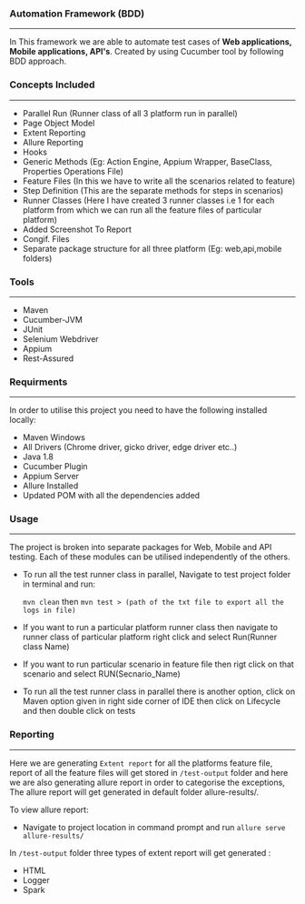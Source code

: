 ### **Automation Framework (BDD)**
____

In This framework we are able to automate test cases of __Web applications, Mobile applications, API's__. Created by using Cucumber tool by following BDD approach.  

### Concepts Included
____

* Parallel Run (Runner class of all 3 platform run in parallel)
* Page Object Model
* Extent Reporting
* Allure Reporting
* Hooks
* Generic Methods (Eg: Action Engine, Appium Wrapper, BaseClass, Properties Operations File)
* Feature Files (In this we have to write all the scenarios related to feature)
* Step Definition (This are the separate methods for steps in scenarios)
* Runner Classes (Here I have created 3 runner classes i.e 1 for each platform from which we can run all the feature files of particular platform)
* Added Screenshot To Report
* Congif. Files
* Separate package structure for all three platform (Eg: web,api,mobile folders)

### Tools
____

* Maven
* Cucumber-JVM
* JUnit
* Selenium Webdriver
* Appium
* Rest-Assured

### Requirments
____

In order to utilise this project you need to have the following installed locally:

* Maven Windows
* All Drivers (Chrome driver, gicko driver, edge driver etc..)
* Java 1.8
* Cucumber Plugin
* Appium Server
* Allure Installed
* Updated POM with all the dependencies added

### Usage
____

The project is broken into separate packages for Web, Mobile and API testing. Each of these modules can be utilised independently of the others.

* To run all the test runner class in parallel, Navigate to test project folder in terminal and run:

     ``mvn clean`` then ``mvn test > (path of the txt file to export all the logs in file)``
     
* If you want to run a particular platform runner class then navigate to runner class of particular platform right click and select Run(Runner class Name)

* If you want to run particular scenario in feature file then rigt click on that scenario and select RUN(Secnario_Name)

* To run all the test runner class in parallel there is another option, click on Maven option given in right side corner of IDE then click on Lifecycle and then double click on tests


### Reporting
____

Here we are generating `Extent report` for all the platforms feature file, report of all the feature files will get stored in `/test-output` folder and here we are also generating allure report in order to categorise the exceptions, The allure report will get generated in default folder allure-results/.

To view allure report:

* Navigate to project location in command prompt and run `allure serve allure-results/`

In `/test-output` folder three types of extent report will get generated :
* HTML
* Logger
* Spark